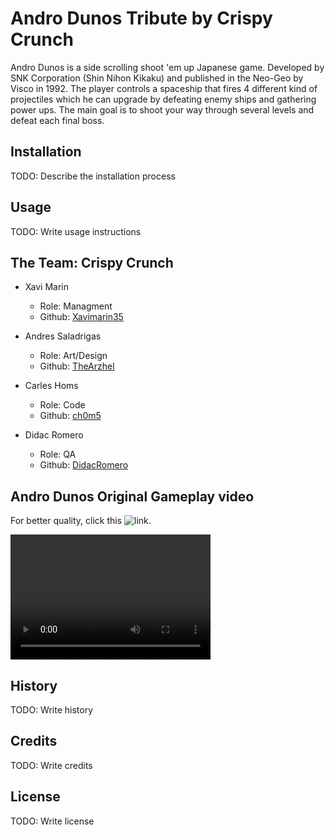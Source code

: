# Andro Dunos Tribute by Crispy Crunch

Andro Dunos is a side scrolling shoot 'em up Japanese game. Developed by SNK Corporation (Shin Nihon Kikaku) and published in the Neo-Geo by Visco in 1992. The player controls a spaceship that fires 4 different kind of projectiles which he can upgrade by defeating enemy ships and gathering power ups. The main goal is to shoot your way through several levels and defeat each final boss.

## Installation

TODO: Describe the installation process

## Usage

TODO: Write usage instructions

## The Team: Crispy Crunch
* Xavi Marin
  * Role: Managment
  * Github: [Xavimarin35](https://github.com/xavimarin35)

* Andres Saladrigas
  * Role: Art/Design
  * Github: [TheArzhel](https://github.com/TheArzhel)

* Carles Homs 
  * Role: Code
  * Github: [ch0m5](https://github.com/ch0m5)

* Didac Romero
  * Role: QA
  * Github: [DidacRomero](https://github.com/DidacRomero)



## Andro Dunos Original Gameplay video
For better quality, click this ![link](https://www.youtube.com/watch?v=iQOrXlf34es&feature=youtu.be).

<video src="Red Bull Problems.mp4" width="320" height="200" controls preload></video>




## History

TODO: Write history

## Credits

TODO: Write credits

## License

TODO: Write license
